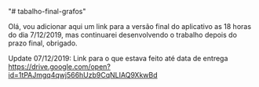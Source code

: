 "# tabalho-final-grafos" 


Olá, vou adicionar aqui um link para a versão final do aplicativo as 18 horas do dia 7/12/2019, mas continuarei desenvolvendo o trabalho depois do prazo final, obrigado.

Update 07/12/2019: Link para o que estava feito até data de entrega
https://drive.google.com/open?id=1tPAJmgq4qwj566hUzb9CqNLIAQ9XkwBd
